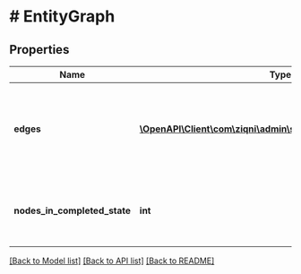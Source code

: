 # # EntityGraph

## Properties

Name | Type | Description | Notes
------------ | ------------- | ------------- | -------------
**edges** | [**\OpenAPI\Client\com\ziqni\admin\sdk\model\EntityGraphEdge[]**](EntityGraphEdge.md) | Pairs of nodes that specify a line joining these two nodes are said to form an edge | [optional]
**nodes_in_completed_state** | **int** | Nodes in this graph that are in state greater than 35 | [optional]

[[Back to Model list]](../../README.md#models) [[Back to API list]](../../README.md#endpoints) [[Back to README]](../../README.md)
